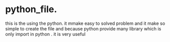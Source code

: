 # python_file.
this is the using the python.
it mmake easy to solved problem and it  make so simple to create the file and because python provide many library which is only import in python .
it is very useful

